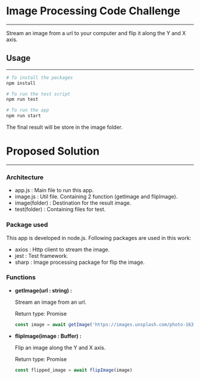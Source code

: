 # Image Processing Code Challenge

---

Stream an image from a url to your computer and flip it along the Y and X axis.

## Usage

---

```bash
# To install the packages
npm install

# To run the test script
npm run test

# To run the app
npm run start
```

The final result will be store in the image folder.

# Proposed Solution

---

### Architecture

- app.js : Main file to run this app.
- image.js : Util file. Containing 2 function (getImage and flipImage).
- image(folder) : Destination for the result image.
- test(folder) : Containing files for test.

### Package used

This app is developed in node.js. Following packages are used in this work:

- axios : Http client to stream the image.
- jest : Test framework.
- sharp : Image processing package for flip the image.

### Functions

- **getImage(url : string) :**

    Stream an image from an url.

    Return type:  Promise<Buffer>

    ```jsx
    const image = await getImage('https://images.unsplash.com/photo-1631086459990-06bc4d7ad6cf')
    ```

- **flipImage(image : Buffer) :**

    Flip an image along the Y and X axis.

    Return type: Promise<Buffer>

    ```jsx
    const flipped_image = await flipImage(image)
    ```